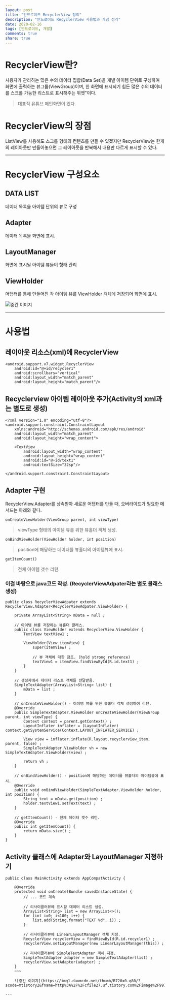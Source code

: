 ```yaml
---
layout: post
title: "안드로이드 RecyclerView 정리"
description: "안드로이드 RecyclerView 사용법과 개념 정리"
date: 2020-02-16
tags: [안드로이드, 개발]
comments: true
share: true
---
```


# RecyclerView란?

사용자가 관리하는 많은 수의 데이터 집합(Data Set)을 개별 아이템 단위로 구성하여 화면에 출력하는 뷰그룹(ViewGroup)이며,
한 화면에 표시되기 힘든 많은 수의 데이터를 스크롤 가능한 리스트로 표시해주는 위젯"이다.
> 대표적 유튜브 메인화면이 있다.



# RecyclerView의 장점

ListView를 사용해도 스크롤 형태의 컨텐츠를 만들 수 있겠지만 RecyclerView는 한개의 레이아웃만 만들어놓으면 그 레이아웃을 반복해서 내용만 다르게
표시할 수 있다.

---

# RecyclerView 구성요소

## DATA LIST
데이터 목록을 아이템 단위의 뷰로 구성

## Adapter
데이터 목록을 화면에 표시.

## LayoutManager
화면에 표시될 아이템 뷰들이 형태 관리

## ViewHolder
어댑터를 통해 만들어진 각 아이템 뷰를 ViewHolder 객체에 저장되어 화면에 표시.

![중간 이미지](https://img1.daumcdn.net/thumb/R720x0.q80/?scode=mtistory2&fname=http%3A%2F%2Fcfile28.uf.tistory.com%2Fimage%2F9954BA3F5C88BD1A37BE1B)

---

# 사용법

## 레이아웃 리소스(xml)에 RecyclerView 
~~~
<android.support.v7.widget.RecyclerView
    android:id="@+id/recycler1"
    android:scrollbars="vertical"
    android:layout_width="match_parent"
    android:layout_height="match_parent"/>
~~~

## Recyclerview 아이템 레이아웃 추가(Activity의 xml과는 별도로 생성)
~~~
<?xml version="1.0" encoding="utf-8"?>
<android.support.constraint.ConstraintLayout
    xmlns:android="http://schemas.android.com/apk/res/android"
    android:layout_width="match_parent"
    android:layout_height="wrap_content">

    <TextView
        android:layout_width="wrap_content"
        android:layout_height="wrap_content"
        android:id="@+id/text1"
        android:textSize="32sp"/>

</android.support.constraint.ConstraintLayout>
~~~

## Adapter 구현

RecyclerView.Adapter를 상속받아 새로운 어댑터를 만들 때, 오버라이드가 필요한 메서드는 아래와 같다.
~~~
onCreateViewHolder(ViewGroup parent, int viewType)
~~~	
> viewType 형태의 아이템 뷰를 위한 뷰홀더 객체 생성.
~~~
onBindViewHolder(ViewHolder holder, int position)
~~~
> position에 해당하는 데이터를 뷰홀더의 아이템뷰에 표시.
~~~
getItemCount()
~~~
>전체 아이템 갯수 리턴.

### 이걸 바탕으로 java코드 작성. (RecyclerViewAdpater라는 별도 클래스 생성)
~~~
public class RecyclerViewAdpater extends RecyclerView.Adapter<RecyclerViewAdpater.ViewHolder> {

    private ArrayList<String> mData = null ;

    // 아이템 뷰를 저장하는 뷰홀더 클래스.
    public class ViewHolder extends RecyclerView.ViewHolder {
        TextView textView1 ;

        ViewHolder(View itemView) {
            super(itemView) ;

            // 뷰 객체에 대한 참조. (hold strong reference)
            textView1 = itemView.findViewById(R.id.text1) ;
        }
    }

    // 생성자에서 데이터 리스트 객체를 전달받음.
    SimpleTextAdapter(ArrayList<String> list) {
        mData = list ;
    }

    // onCreateViewHolder() - 아이템 뷰를 위한 뷰홀더 객체 생성하여 리턴.
    @Override
    public SimpleTextAdapter.ViewHolder onCreateViewHolder(ViewGroup parent, int viewType) {
        Context context = parent.getContext() ;
        LayoutInflater inflater = (LayoutInflater) context.getSystemService(Context.LAYOUT_INFLATER_SERVICE) ;

        View view = inflater.inflate(R.layout.recyclerview_item, parent, false) ;
        SimpleTextAdapter.ViewHolder vh = new SimpleTextAdapter.ViewHolder(view) ;

        return vh ;
    }

    // onBindViewHolder() - position에 해당하는 데이터를 뷰홀더의 아이템뷰에 표시.
    @Override
    public void onBindViewHolder(SimpleTextAdapter.ViewHolder holder, int position) {
        String text = mData.get(position) ;
        holder.textView1.setText(text) ;
    }

    // getItemCount() - 전체 데이터 갯수 리턴.
    @Override
    public int getItemCount() {
        return mData.size() ;
    }
}
~~~

## Activity 클래스에 Adapter와 LayoutManager 지정하기

~~~
public class MainActivity extends AppCompatActivity {

    @Override
    protected void onCreate(Bundle savedInstanceState) {
        // ... 코드 계속

        // 리사이클러뷰에 표시할 데이터 리스트 생성.
        ArrayList<String> list = new ArrayList<>();
        for (int i=0; i<100; i++) {
            list.add(String.format("TEXT %d", i)) ;
        }

        // 리사이클러뷰에 LinearLayoutManager 객체 지정.
        RecyclerView recyclerView = findViewById(R.id.recycler1) ;
        recyclerView.setLayoutManager(new LinearLayoutManager(this)) ;

        // 리사이클러뷰에 SimpleTextAdapter 객체 지정.
        SimpleTextAdapter adapter = new SimpleTextAdapter(list) ;
        recyclerView.setAdapter(adapter) ;
    }
    ~~~
    
    ![중간 이미지](https://img1.daumcdn.net/thumb/R720x0.q80/?scode=mtistory2&fname=http%3A%2F%2Fcfile27.uf.tistory.com%2Fimage%2F9971FD4E5C88BD1A382D7B)

---

